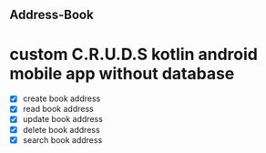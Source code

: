 ## Address-Book
# custom C.R.U.D.S kotlin android mobile app without database

- [x] create book address
- [x] read book address
- [x] update book address
- [x] delete book address
- [x] search book address